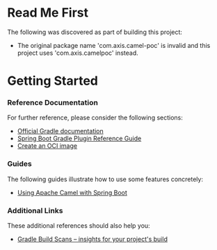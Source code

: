 # Read Me First
The following was discovered as part of building this project:

* The original package name 'com.axis.camel-poc' is invalid and this project uses 'com.axis.camelpoc' instead.

# Getting Started

### Reference Documentation
For further reference, please consider the following sections:

* [Official Gradle documentation](https://docs.gradle.org)
* [Spring Boot Gradle Plugin Reference Guide](https://docs.spring.io/spring-boot/docs/2.3.5.RELEASE/gradle-plugin/reference/html/)
* [Create an OCI image](https://docs.spring.io/spring-boot/docs/2.3.5.RELEASE/gradle-plugin/reference/html/#build-image)

### Guides
The following guides illustrate how to use some features concretely:

* [Using Apache Camel with Spring Boot](https://camel.apache.org/camel-spring-boot/latest/spring-boot.html)

### Additional Links
These additional references should also help you:

* [Gradle Build Scans – insights for your project's build](https://scans.gradle.com#gradle)

